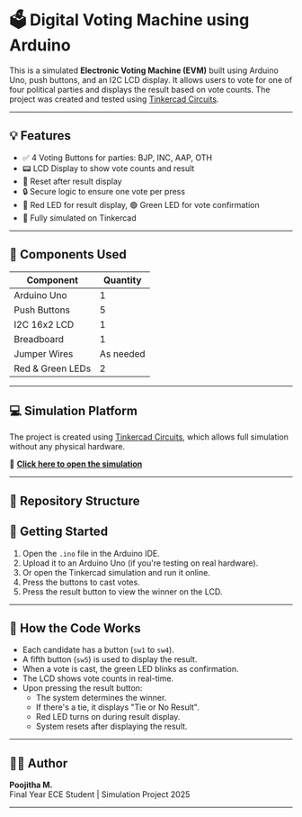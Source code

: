 # 🗳️ Digital Voting Machine using Arduino

This is a simulated **Electronic Voting Machine (EVM)** built using Arduino Uno, push buttons, and an I2C LCD display. It allows users to vote for one of four political parties and displays the result based on vote counts. The project was created and tested using [Tinkercad Circuits](https://www.tinkercad.com/).

---

## 💡 Features

- ✅ 4 Voting Buttons for parties: BJP, INC, AAP, OTH
- 📟 LCD Display to show vote counts and result
- 🔄 Reset after result display
- 🔒 Secure logic to ensure one vote per press
- 🔴 Red LED for result display, 🟢 Green LED for vote confirmation
- 🧪 Fully simulated on Tinkercad

---

## 🧰 Components Used

| Component          | Quantity |
|--------------------|----------|
| Arduino Uno        | 1        |
| Push Buttons       | 5        |
| I2C 16x2 LCD       | 1        |
| Breadboard         | 1        |
| Jumper Wires       | As needed |
| Red & Green LEDs   | 2        |

---

## 💻 Simulation Platform

The project is created using [Tinkercad Circuits](https://www.tinkercad.com/), which allows full simulation without any physical hardware.

🔗 **[Click here to open the simulation](https://www.tinkercad.com/things/8GUR59uuk9Z/editel?returnTo=%2Fdashboard&sharecode=0FnaoimXcOV9dB_1VnzL9TFb49s-Cq9ijkAHWF00loA)**  


---

## 📂 Repository Structure


## 🚀 Getting Started

1. Open the `.ino` file in the Arduino IDE.
2. Upload it to an Arduino Uno (if you're testing on real hardware).
3. Or open the Tinkercad simulation and run it online.
4. Press the buttons to cast votes.
5. Press the result button to view the winner on the LCD.

---

## 🧠 How the Code Works

- Each candidate has a button (`sw1` to `sw4`).
- A fifth button (`sw5`) is used to display the result.
- When a vote is cast, the green LED blinks as confirmation.
- The LCD shows vote counts in real-time.
- Upon pressing the result button:
  - The system determines the winner.
  - If there's a tie, it displays "Tie or No Result".
  - Red LED turns on during result display.
  - System resets after displaying the result.

---

## 👩‍💻 Author

**Poojitha M.**  
Final Year ECE Student |  Simulation Project 2025

---


